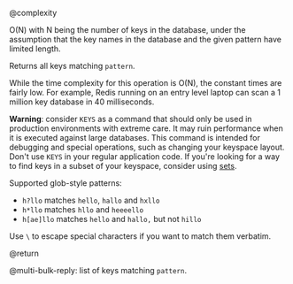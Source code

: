 @complexity

O(N) with N being the number of keys in the database, under the assumption that
the key names in the database and the given pattern have limited length.

Returns all keys matching `pattern`.

While the time complexity for this operation is O(N), the constant
times are fairly low. For example, Redis running on an entry level laptop can
scan a 1 million key database in 40 milliseconds.

**Warning**: consider `KEYS` as a command that should only be used in
production environments with extreme care.  It may ruin performance when it is
executed against large databases. This command is intended for debugging and
special operations, such as changing your keyspace layout. Don't use `KEYS`
in your regular application code.  If you're looking for a way to find keys in
a subset of your keyspace, consider using [sets](/topics/data-types#sets).

Supported glob-style patterns:

* `h?llo` matches `hello`, `hallo` and `hxllo`
* `h*llo` matches `hllo` and `heeeello`
* `h[ae]llo` matches `hello` and `hallo,` but not `hillo`

Use `\` to escape special characters if you want to match them verbatim.

@return

@multi-bulk-reply: list of keys matching `pattern`.

